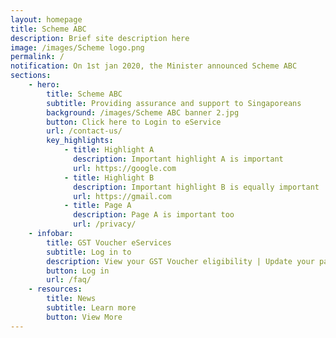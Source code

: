```yaml
---
layout: homepage
title: Scheme ABC
description: Brief site description here
image: /images/Scheme logo.png
permalink: /
notification: On 1st jan 2020, the Minister announced Scheme ABC
sections:
    - hero:
        title: Scheme ABC
        subtitle: Providing assurance and support to Singaporeans
        background: /images/Scheme ABC banner 2.jpg
        button: Click here to Login to eService
        url: /contact-us/
        key_highlights:
            - title: Highlight A
              description: Important highlight A is important
              url: https://google.com
            - title: Highlight B
              description: Important highlight B is equally important
              url: https://gmail.com
            - title: Page A
              description: Page A is important too
              url: /privacy/
    - infobar:
        title: GST Voucher eServices
        subtitle: Log in to
        description: View your GST Voucher eligibility | Update your payment mode | Update your SMS subscription | Submit an enquiry
        button: Log in
        url: /faq/
    - resources:
        title: News
        subtitle: Learn more
        button: View More
---
```

